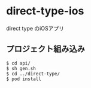 # direct-type-ios
direct type のiOSアプリ

## プロジェクト組み込み

```
$ cd api/
$ sh gen.sh
$ cd ../direct-type/
$ pod install
```

